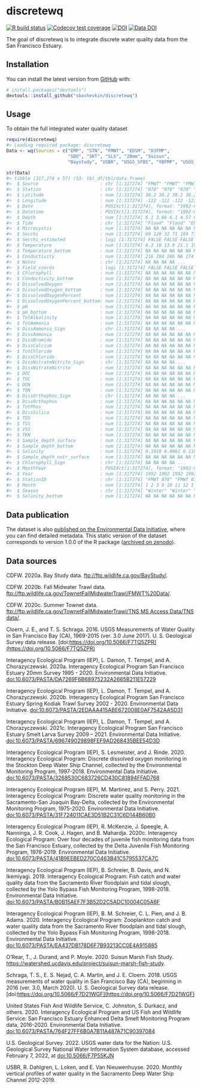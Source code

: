 
<!-- README.md is generated from README.Rmd. Please edit that file -->

# discretewq

<!-- badges: start -->

[![R build
status](https://github.com/sbashevkin/discretewq/workflows/R-CMD-check/badge.svg)](https://github.com/sbashevkin/discretewq/actions)
[![Codecov test
coverage](https://codecov.io/gh/sbashevkin/discretewq/branch/main/graph/badge.svg)](https://codecov.io/gh/sbashevkin/discretewq?branch=main)
[![DOI](https://zenodo.org/badge/309747392.svg)](https://zenodo.org/badge/latestdoi/309747392)
[![Data
DOI](https://img.shields.io/badge/Data%20publication%20DOI-10.6073/pasta/567ca1dce56cc819b1819117538bd718-blue.svg)](https://portal.edirepository.org/nis/mapbrowse?scope=edi&identifier=731)
<!-- badges: end -->

The goal of discretewq is to integrate discrete water quality data from
the San Francisco Estuary.

## Installation

You can install the latest version from [GitHub](https://github.com/)
with:

``` r
# install.packages("devtools")
devtools::install_github("sbashevkin/discretewq")
```

## Usage

To obtain the full integrated water quality dataset

``` r
require(discretewq)
#> Loading required package: discretewq
Data <- wq(Sources = c("EMP", "STN", "FMWT", "EDSM", "DJFMP",
                       "SDO", "SKT", "SLS", "20mm", "Suisun", 
                       "Baystudy", "USBR", "USGS_SFBS", "YBFMP", "USGS_CAWSC"))

str(Data)
#> tibble [317,274 x 57] (S3: tbl_df/tbl/data.frame)
#>  $ Source                       : chr [1:317274] "FMWT" "FMWT" "FMWT" "FMWT" ...
#>  $ Station                      : chr [1:317274] "070" "070" "070" "070" ...
#>  $ Latitude                     : num [1:317274] 38.2 38.2 38.2 38.2 38.2 ...
#>  $ Longitude                    : num [1:317274] -122 -122 -122 -122 -122 ...
#>  $ Date                         : POSIXct[1:317274], format: "1992-01-10" "1992-02-07" ...
#>  $ Datetime                     : POSIXct[1:317274], format: "1992-01-10 08:18:00" "1992-02-07 08:23:00" ...
#>  $ Depth                        : num [1:317274] 6.1 3.66 6.1 4.57 6.1 ...
#>  $ Tide                         : chr [1:317274] "Flood" "Flood" "Ebb" "Flood" ...
#>  $ Microcystis                  : num [1:317274] NA NA NA NA NA NA NA NA NA NA ...
#>  $ Secchi                       : num [1:317274] 69 120 32 71 104 71 15 16 9 70 ...
#>  $ Secchi_estimated             : logi [1:317274] FALSE FALSE FALSE FALSE FALSE FALSE ...
#>  $ Temperature                  : num [1:317274] 8.3 10 13.9 21.1 19.4 14.7 8.9 7.2 10.6 14.7 ...
#>  $ Temperature_bottom           : num [1:317274] NA NA NA NA NA NA NA NA NA NA ...
#>  $ Conductivity                 : num [1:317274] 216 204 246 NA 174 225 157 192 211 192 ...
#>  $ Notes                        : chr [1:317274] NA NA NA NA ...
#>  $ Field_coords                 : logi [1:317274] FALSE FALSE FALSE FALSE FALSE FALSE ...
#>  $ Chlorophyll                  : num [1:317274] NA NA NA NA NA NA NA NA NA NA ...
#>  $ Conductivity_bottom          : num [1:317274] NA NA NA NA NA NA NA NA NA NA ...
#>  $ DissolvedOxygen              : num [1:317274] NA NA NA NA NA NA NA NA NA NA ...
#>  $ DissolvedOxygen_bottom       : num [1:317274] NA NA NA NA NA NA NA NA NA NA ...
#>  $ DissolvedOxygenPercent       : num [1:317274] NA NA NA NA NA NA NA NA NA NA ...
#>  $ DissolvedOxygenPercent_bottom: num [1:317274] NA NA NA NA NA NA NA NA NA NA ...
#>  $ pH                           : num [1:317274] NA NA NA NA NA NA NA NA NA NA ...
#>  $ pH_bottom                    : num [1:317274] NA NA NA NA NA NA NA NA NA NA ...
#>  $ TotAlkalinity                : num [1:317274] NA NA NA NA NA NA NA NA NA NA ...
#>  $ TotAmmonia                   : num [1:317274] NA NA NA NA NA NA NA NA NA NA ...
#>  $ DissAmmonia_Sign             : chr [1:317274] NA NA NA NA ...
#>  $ DissAmmonia                  : num [1:317274] NA NA NA NA NA NA NA NA NA NA ...
#>  $ DissBromide                  : num [1:317274] NA NA NA NA NA NA NA NA NA NA ...
#>  $ DissCalcium                  : num [1:317274] NA NA NA NA NA NA NA NA NA NA ...
#>  $ TotChloride                  : num [1:317274] NA NA NA NA NA NA NA NA NA NA ...
#>  $ DissChloride                 : num [1:317274] NA NA NA NA NA NA NA NA NA NA ...
#>  $ DissNitrateNitrite_Sign      : chr [1:317274] NA NA NA NA ...
#>  $ DissNitrateNitrite           : num [1:317274] NA NA NA NA NA NA NA NA NA NA ...
#>  $ DOC                          : num [1:317274] NA NA NA NA NA NA NA NA NA NA ...
#>  $ TOC                          : num [1:317274] NA NA NA NA NA NA NA NA NA NA ...
#>  $ DON                          : num [1:317274] NA NA NA NA NA NA NA NA NA NA ...
#>  $ TON                          : num [1:317274] NA NA NA NA NA NA NA NA NA NA ...
#>  $ DissOrthophos_Sign           : chr [1:317274] NA NA NA NA ...
#>  $ DissOrthophos                : num [1:317274] NA NA NA NA NA NA NA NA NA NA ...
#>  $ TotPhos                      : num [1:317274] NA NA NA NA NA NA NA NA NA NA ...
#>  $ DissSilica                   : num [1:317274] NA NA NA NA NA NA NA NA NA NA ...
#>  $ TDS                          : num [1:317274] NA NA NA NA NA NA NA NA NA NA ...
#>  $ TSS                          : num [1:317274] NA NA NA NA NA NA NA NA NA NA ...
#>  $ VSS                          : num [1:317274] NA NA NA NA NA NA NA NA NA NA ...
#>  $ TKN                          : num [1:317274] NA NA NA NA NA NA NA NA NA NA ...
#>  $ Sample_depth_surface         : num [1:317274] NA NA NA NA NA NA NA NA NA NA ...
#>  $ Sample_depth_bottom          : num [1:317274] NA NA NA NA NA NA NA NA NA NA ...
#>  $ Salinity                     : num [1:317274] 0.1018 0.0961 0.1163 NA 0.0817 ...
#>  $ Sample_depth_nutr_surface    : num [1:317274] NA NA NA NA NA NA NA NA NA NA ...
#>  $ Chlorophyll_Sign             : chr [1:317274] NA NA NA NA ...
#>  $ MonthYear                    : POSIXct[1:317274], format: "1992-01-01" "1992-02-01" ...
#>  $ Year                         : num [1:317274] 1992 1992 1992 1992 1992 ...
#>  $ StationID                    : chr [1:317274] "FMWT 070" "FMWT 070" "FMWT 070" "FMWT 070" ...
#>  $ Month                        : num [1:317274] 1 2 3 9 10 11 12 1 2 3 ...
#>  $ Season                       : chr [1:317274] "Winter" "Winter" "Spring" "Fall" ...
#>  $ Salinity_bottom              : num [1:317274] NA NA NA NA NA NA NA NA NA NA ...
```

## Data publication

The dataset is also [published on the Environmental Data
Initiative](https://portal.edirepository.org/nis/mapbrowse?scope=edi&identifier=731),
where you can find detailed metadata. This static version of the dataset
corresponds to version 1.0.0 of the R package ([archived on
zenodo](https://zenodo.org/record/4631924)).

## Data sources

CDFW. 2020a. Bay Study data. <ftp://ftp.wildlife.ca.gov/BayStudy/>.

CDFW. 2020b. Fall Midwater Trawl data.
<ftp://ftp.wildlife.ca.gov/TownetFallMidwaterTrawl/FMWT%20Data/>.

CDFW. 2020c. Summer Townet data.
[ftp://ftp.wildlife.ca.gov/TownetFallMidwaterTrawl/TNS MS Access
Data/TNS
data/](ftp://ftp.wildlife.ca.gov/TownetFallMidwaterTrawl/TNS%20MS%20Access%20Data/TNS%20data/).

Cloern, J. E., and T. S. Schraga. 2016. USGS Measurements of Water
Quality in San Francisco Bay (CA), 1969-2015 (ver. 3.0 June 2017). U. S.
Geological Survey data release.
[doi:https://doi.org/10.5066/F7TQ5ZPR](https://doi.org/10.5066/F7TQ5ZPR)

Interagency Ecological Program (IEP), L. Damon, T. Tempel, and A.
Chorazyczewski. 2020a. Interagency Ecological Program San Francisco
Estuary 20mm Survey 1995 - 2020. Environmental Data Initiative.
[doi:10.6073/PASTA/DA7269F6B68975232A2665B211E57229](https://portal.edirepository.org/nis/mapbrowse?scope=edi&identifier=535&revision=2)

Interagency Ecological Program (IEP), L. Damon, T. Tempel, and A.
Chorazyczewski. 2020b. Interagency Ecological Program San Francisco
Estuary Spring Kodiak Trawl Survey 2002 - 2020. Environmental Data
Initiative.
[doi:10.6073/PASTA/2EDAAA415ABE672008E0AF7542AA5D31](https://portal.edirepository.org/nis/mapbrowse?scope=edi&identifier=527&revision=2)

Interagency Ecological Program (IEP), L. Damon, T. Tempel, and A.
Chorazyczewski. 2021c. Interagency Ecological Program San Francisco
Estuary Smelt Larva Survey 2009 – 2021. Environmental Data Initiative.
[doi:10.6073/PASTA/696749029898FEF9AD268435BEE54D3D](https://portal.edirepository.org/nis/mapbrowse?scope=edi&identifier=534&revision=3)

Interagency Ecological Program (IEP), S. Lesmeister, and J. Rinde. 2020.
Interagency Ecological Program: Discrete dissolved oxygen monitoring in
the Stockton Deep Water Ship Channel, collected by the Environmental
Monitoring Program, 1997-2018. Environmental Data Initiative.
[doi:10.6073/PASTA/3268530C683726CD430C81894FFAD768](https://portal.edirepository.org/nis/mapbrowse?packageid=edi.276.2)

Interagency Ecological Program (IEP), M. Martinez, and S. Perry. 2021.
Interagency Ecological Program: Discrete water quality monitoring in the
Sacramento-San Joaquin Bay-Delta, collected by the Environmental
Monitoring Program, 1975-2020. Environmental Data Initiative.
[doi:10.6073/PASTA/31F724011CAE3D51B2C31C6D144B60B0](https://portal.edirepository.org/nis/mapbrowse?scope=edi&identifier=458&revision=4)

Interagency Ecological Program (IEP), R. McKenzie, J. Speegle, A.
Nanninga, J. R. Cook, J. Hagen, and B. Mahardja. 2020c. Interagency
Ecological Program: Over four decades of juvenile fish monitoring data
from the San Francisco Estuary, collected by the Delta Juvenile Fish
Monitoring Program, 1976-2019. Environmental Data Initiative.
[doi:10.6073/PASTA/41B9EEBED270C0463B41C5795537CA7C](https://portal.edirepository.org/nis/mapbrowse?packageid=edi.244.4)

Interagency Ecological Program (IEP), B. Schreier, B. Davis, and N.
Ikemiyagi. 2019. Interagency Ecological Program: Fish catch and water
quality data from the Sacramento River floodplain and tidal slough,
collected by the Yolo Bypass Fish Monitoring Program, 1998-2018.
Environmental Data Initiative.
[doi:10.6073/PASTA/B0B15AEF7F3B52D2C5ADC10004C05A6F](https://portal.edirepository.org/nis/mapbrowse?packageid=edi.233.2)

Interagency Ecological Program (IEP), B. M. Schreier, C. L. Pien, and J.
B. Adams. 2020. Interagency Ecological Program: Zooplankton catch and
water quality data from the Sacramento River floodplain and tidal
slough, collected by the Yolo Bypass Fish Monitoring Program, 1998-2018.
Environmental Data Initiative.
[doi:10.6073/PASTA/EA437DB178D6F7B93213CC0E4A915885](https://portal.edirepository.org/nis/mapbrowse?packageid=edi.494.1)

O’Rear, T., J. Durand, and P. Moyle. 2020. Suisun Marsh Fish Study.
<https://watershed.ucdavis.edu/project/suisun-marsh-fish-study>.

Schraga, T. S., E. S. Nejad, C. A. Martin, and J. E. Cloern. 2018. USGS
measurements of water quality in San Francisco Bay (CA), beginning in
2016 (ver. 3.0, March 2020). U. S. Geological Survey data release.
[doi:https://doi.org/10.5066/F7D21WGF](https://doi.org/10.5066/F7D21WGF)

United States Fish And Wildlife Service, C. Johnston, S. Durkacz, and
others. 2020. Interagency Ecological Program and US Fish and Wildlife
Service: San Francisco Estuary Enhanced Delta Smelt Monitoring Program
data, 2016-2020. Environmental Data Initiative.
[doi:10.6073/PASTA/764F27FF6B0A7B11A487A71C90397084](https://portal.edirepository.org/nis/mapbrowse?packageid=edi.415.3)

U.S. Geological Survey. 2022. USGS water data for the Nation: U.S.
Geological Survey National Water Information System database, accessed
February 7, 2022, at
[doi:10.5066/F7P55KJN](https://doi.org/10.5066/F7P55KJN)

USBR, R. Dahlgren, L. Loken, and E. Van Nieuwenhuyse. 2020. Monthly
vertical profiles of water quality in the Sacramento Deep Water Ship
Channel 2012-2019.

